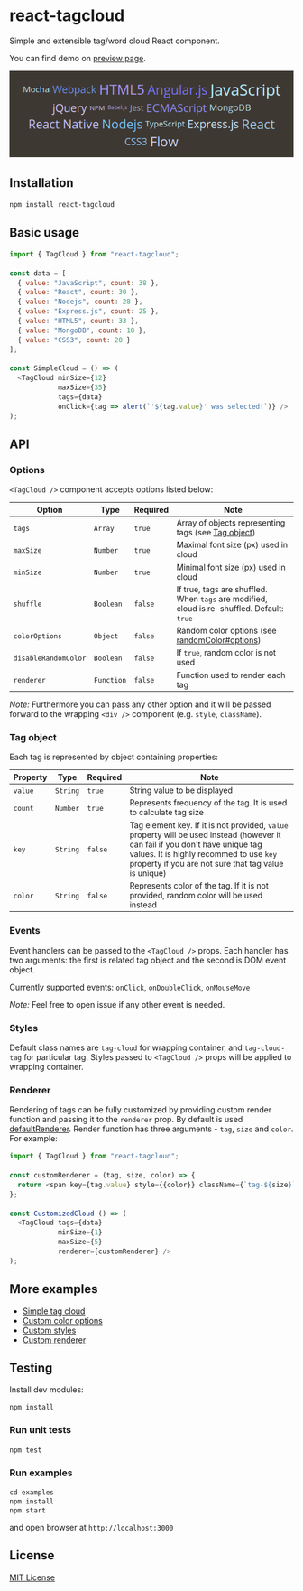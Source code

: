 # react-tagcloud

Simple and extensible tag/word cloud React component.

You can find demo on [preview page](https://madox2.github.io/react-tagcloud/).

![preview tag-cloud preview](./demo-min.png)

## Installation

```
npm install react-tagcloud
```

## Basic usage

```javascript
import { TagCloud } from "react-tagcloud";

const data = [
  { value: "JavaScript", count: 38 },
  { value: "React", count: 30 },
  { value: "Nodejs", count: 28 },
  { value: "Express.js", count: 25 },
  { value: "HTML5", count: 33 },
  { value: "MongoDB", count: 18 },
  { value: "CSS3", count: 20 }
];

const SimpleCloud = () => (
  <TagCloud minSize={12}
            maxSize={35}
            tags={data}
            onClick={tag => alert(`'${tag.value}' was selected!`)} />
);
```

## API

### Options

`<TagCloud />` component accepts options listed below:

| Option | Type | Required | Note |
|-----------|----------|--------|---|
|`tags`              |`Array`   |`true`|Array of objects representing tags (see [Tag object](#tag-object))|
|`maxSize`           |`Number`  |`true` |Maximal font size (px) used in cloud|
|`minSize`           |`Number`  |`true` |Minimal font size (px) used in cloud|
|`shuffle`           |`Boolean` |`false`|If true, tags are shuffled. When `tags` are modified, cloud is re-shuffled. Default: `true`|
|`colorOptions`      |`Object`  |`false`|Random color options (see [randomColor#options](https://github.com/davidmerfield/randomColor#options))|
|`disableRandomColor`|`Boolean` |`false`|If `true`, random color is not used|
|`renderer`          |`Function`|`false`|Function used to render each tag|

*Note:* Furthermore you can pass any other option and it will be passed forward to the wrapping `<div />` component (e.g. `style`, `className`).

### Tag object

Each tag is represented by object containing properties:

| Property | Type | Required | Note |
|----------|------|----------|------|
|`value`|`String`|`true` |String value to be displayed|
|`count`|`Number`|`true` |Represents frequency of the tag. It is used to calculate tag size|
|`key`  |`String`|`false`|Tag element key. If it is not provided, `value` property will be used instead (however it can fail if you don't have unique tag values. It is highly recommed to use `key` property if you are not sure that tag value is unique)|
|`color`|`String`|`false`|Represents color of the tag. If it is not provided, random color will be used instead|

### Events

Event handlers can be passed to the `<TagCloud />` props.
Each handler has two arguments: the first is related tag object and the second is DOM event object.

Currently supported events: `onClick`, `onDoubleClick`, `onMouseMove`

*Note:* Feel free to open issue if any other event is needed.

### Styles

Default class names are `tag-cloud` for wrapping container, and `tag-cloud-tag` for particular tag.
Styles passed to `<TagCloud />` props will be applied to wrapping container.

### Renderer

Rendering of tags can be fully customized by providing custom render function and passing it to the `renderer` prop.
By default is used [defaultRenderer](https://github.com/madox2/react-tagcloud/blob/master/src/defaultRenderer.js).
Render function has three arguments - `tag`, `size` and `color`.
For example:

```javascript
import { TagCloud } from "react-tagcloud";

const customRenderer = (tag, size, color) => {
  return <span key={tag.value} style={{color}} className={`tag-${size}`}>{tag.value}</span>;
};

const CustomizedCloud () => (
  <TagCloud tags={data}
            minSize={1}
            maxSize={5}
            renderer={customRenderer} />
);
```

## More examples

* [Simple tag cloud](https://github.com/madox2/react-tagcloud/blob/master/examples/src/simple-cloud.js)
* [Custom color options](https://github.com/madox2/react-tagcloud/blob/master/examples/src/custom-color-options.js)
* [Custom styles](https://github.com/madox2/react-tagcloud/blob/master/examples/src/custom-styles.js)
* [Custom renderer](https://github.com/madox2/react-tagcloud/blob/master/examples/src/custom-renderer.js)

## Testing

Install dev modules:

```
npm install
```

### Run unit tests

```
npm test
```

### Run examples

```
cd examples
npm install
npm start
```

and open browser at `http://localhost:3000`

## License

[MIT License](https://github.com/madox2/react-tagcloud/blob/master/LICENSE)
